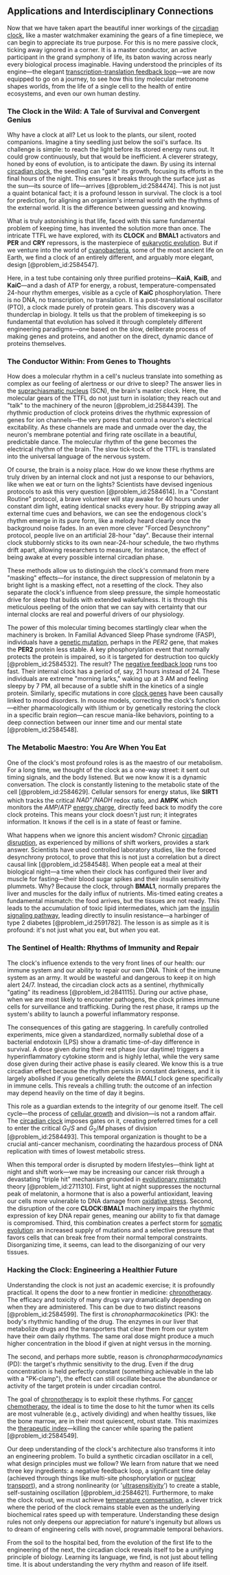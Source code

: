 ## Applications and Interdisciplinary Connections

Now that we have taken apart the beautiful inner workings of the [circadian clock](@article_id:172923), like a master watchmaker examining the gears of a fine timepiece, we can begin to appreciate its true purpose. For this is no mere passive clock, ticking away ignored in a corner. It is a master conductor, an active participant in the grand symphony of life, its baton waving across nearly every biological process imaginable. Having understood the principles of its engine—the elegant [transcription-translation feedback loop](@article_id:152378)—we are now equipped to go on a journey, to see how this tiny molecular metronome shapes worlds, from the life of a single cell to the health of entire ecosystems, and even our own human destiny.

### The Clock in the Wild: A Tale of Survival and Convergent Genius

Why have a clock at all? Let us look to the plants, our silent, rooted companions. Imagine a tiny seedling just below the soil's surface. Its challenge is simple: to reach the light before its stored energy runs out. It could grow continuously, but that would be inefficient. A cleverer strategy, honed by eons of evolution, is to anticipate the dawn. By using its internal [circadian clock](@article_id:172923), the seedling can "gate" its growth, focusing its efforts in the final hours of the night. This ensures it breaks through the surface just as the sun—its source of life—arrives [@problem_id:2584474]. This is not just a quaint botanical fact; it is a profound lesson in survival. The clock is a tool for prediction, for aligning an organism's internal world with the rhythms of the external world. It is the difference between guessing and knowing.

What is truly astonishing is that life, faced with this same fundamental problem of keeping time, has invented the solution more than once. The intricate TTFL we have explored, with its **CLOCK** and **BMAL1** activators and **PER** and **CRY** repressors, is the masterpiece of [eukaryotic evolution](@article_id:147109). But if we venture into the world of [cyanobacteria](@article_id:165235), some of the most ancient life on Earth, we find a clock of an entirely different, and arguably more elegant, design [@problem_id:2584547].

Here, in a test tube containing only three purified proteins—**KaiA**, **KaiB**, and **KaiC**—and a dash of $\text{ATP}$ for energy, a robust, temperature-compensated 24-hour rhythm emerges, visible as a cycle of **KaiC** phosphorylation. There is no DNA, no transcription, no translation. It is a post-translational oscillator (PTO), a clock made purely of protein gears. This discovery was a thunderclap in biology. It tells us that the problem of timekeeping is so fundamental that evolution has solved it through completely different engineering paradigms—one based on the slow, deliberate process of making genes and proteins, and another on the direct, dynamic dance of proteins themselves.

### The Conductor Within: From Genes to Thoughts

How does a molecular rhythm in a cell's nucleus translate into something as complex as our feeling of alertness or our drive to sleep? The answer lies in the [suprachiasmatic nucleus](@article_id:148001) (SCN), the brain's master clock. Here, the molecular gears of the TTFL do not just turn in isolation; they reach out and "talk" to the machinery of the neuron [@problem_id:2584439]. The rhythmic production of clock proteins drives the rhythmic expression of genes for ion channels—the very pores that control a neuron's electrical excitability. As these channels are made and unmade over the day, the neuron's membrane potential and firing rate oscillate in a beautiful, predictable dance. The molecular rhythm of the gene becomes the electrical rhythm of the brain. The slow tick-tock of the TTFL is translated into the universal language of the nervous system.

Of course, the brain is a noisy place. How do we know these rhythms are truly driven by an internal clock and not just a response to our behaviors, like when we eat or turn on the lights? Scientists have devised ingenious protocols to ask this very question [@problem_id:2584614]. In a "Constant Routine" protocol, a brave volunteer will stay awake for 40 hours under constant dim light, eating identical snacks every hour. By stripping away all external time cues and behaviors, we can see the endogenous clock's rhythm emerge in its pure form, like a melody heard clearly once the background noise fades. In an even more clever "Forced Desynchrony" protocol, people live on an artificial 28-hour "day". Because their internal clock stubbornly sticks to its own near-24-hour schedule, the two rhythms drift apart, allowing researchers to measure, for instance, the effect of being awake at every possible internal circadian phase.

These methods allow us to distinguish the clock's command from mere "masking" effects—for instance, the direct suppression of melatonin by a bright light is a masking effect, not a resetting of the clock. They also separate the clock's influence from sleep pressure, the simple homeostatic drive for sleep that builds with extended wakefulness. It is through this meticulous peeling of the onion that we can say with certainty that our internal clocks are real and powerful drivers of our physiology.

The power of this molecular timing becomes startlingly clear when the machinery is broken. In Familial Advanced Sleep Phase syndrome (FASP), individuals have a [genetic mutation](@article_id:165975), perhaps in the *PER2* gene, that makes the **PER2** protein less stable. A key phosphorylation event that normally protects the protein is impaired, so it is targeted for destruction too quickly [@problem_id:2584532]. The result? The [negative feedback loop](@article_id:145447) runs too fast. Their internal clock has a period of, say, 21 hours instead of 24. These individuals are extreme "morning larks," waking up at 3 AM and feeling sleepy by 7 PM, all because of a subtle shift in the kinetics of a single protein. Similarly, specific mutations in core [clock genes](@article_id:172884) have been causally linked to mood disorders. In mouse models, correcting the clock's function—either pharmacologically with lithium or by genetically restoring the clock in a specific brain region—can rescue mania-like behaviors, pointing to a deep connection between our inner time and our mental state [@problem_id:2584548].

### The Metabolic Maestro: You Are When You Eat

One of the clock's most profound roles is as the maestro of our metabolism. For a long time, we thought of the clock as a one-way street: it sent out timing signals, and the body listened. But we now know it is a dynamic conversation. The clock is constantly listening to the metabolic state of the cell [@problem_id:2584629]. Cellular sensors for energy status, like **SIRT1** which tracks the critical $NAD^+/NADH$ redox ratio, and **AMPK** which monitors the $AMP/ATP$ [energy charge](@article_id:147884), directly feed back to modify the core clock proteins. This means your clock doesn't just run; it integrates information. It knows if the cell is in a state of feast or famine.

What happens when we ignore this ancient wisdom? Chronic [circadian disruption](@article_id:179749), as experienced by millions of shift workers, provides a stark answer. Scientists have used controlled laboratory studies, like the forced desynchrony protocol, to prove that this is not just a correlation but a direct causal link [@problem_id:2584548]. When people eat a meal at their biological night—a time when their clock has configured their liver and muscle for fasting—their blood sugar spikes and their insulin sensitivity plummets. Why? Because the clock, through **BMAL1**, normally prepares the liver and muscles for the daily influx of nutrients. Mis-timed eating creates a fundamental mismatch: the food arrives, but the tissues are not ready. This leads to the accumulation of toxic lipid intermediates, which jam the [insulin signaling pathway](@article_id:177861), leading directly to insulin resistance—a harbinger of type 2 diabetes [@problem_id:2591782]. The lesson is as simple as it is profound: it's not just what you eat, but *when* you eat.

### The Sentinel of Health: Rhythms of Immunity and Repair

The clock's influence extends to the very front lines of our health: our immune system and our ability to repair our own DNA. Think of the immune system as an army. It would be wasteful and dangerous to keep it on high alert 24/7. Instead, the circadian clock acts as a sentinel, rhythmically "gating" its readiness [@problem_id:2841115]. During our active phase, when we are most likely to encounter pathogens, the clock primes immune cells for surveillance and trafficking. During the rest phase, it ramps up the system's ability to launch a powerful inflammatory response.

The consequences of this gating are staggering. In carefully controlled experiments, mice given a standardized, normally sublethal dose of a bacterial endotoxin ($\text{LPS}$) show a dramatic time-of-day difference in survival. A dose given during their rest phase (our daytime) triggers a hyperinflammatory cytokine storm and is highly lethal, while the very same dose given during their active phase is easily cleared. We know this is a true circadian effect because the rhythm persists in constant darkness, and it is largely abolished if you genetically delete the *BMAL1* clock gene specifically in immune cells. This reveals a chilling truth: the outcome of an infection may depend heavily on the time of day it begins.

This role as a guardian extends to the integrity of our genome itself. The cell cycle—the process of [cellular growth](@article_id:175140) and division—is not a random affair. The [circadian clock](@article_id:172923) imposes gates on it, creating preferred times for a cell to enter the critical $G_1/S$ and $G_2/M$ phases of division [@problem_id:2584493]. This temporal organization is thought to be a crucial anti-cancer mechanism, coordinating the hazardous process of DNA replication with times of lowest metabolic stress.

When this temporal order is disrupted by modern lifestyles—think light at night and shift work—we may be increasing our cancer risk through a devastating "triple hit" mechanism grounded in [evolutionary mismatch](@article_id:176276) theory [@problem_id:2711310]. First, light at night suppresses the nocturnal peak of melatonin, a hormone that is also a powerful antioxidant, leaving our cells more vulnerable to DNA damage from [oxidative stress](@article_id:148608). Second, the disruption of the core **CLOCK:BMAL1** machinery impairs the rhythmic expression of key DNA repair genes, meaning our ability to fix that damage is compromised. Third, this combination creates a perfect storm for [somatic evolution](@article_id:162617): an increased supply of mutations and a selective pressure that favors cells that can break free from their normal temporal constraints. Disorganizing time, it seems, can lead to the disorganizing of our very tissues.

### Hacking the Clock: Engineering a Healthier Future

Understanding the clock is not just an academic exercise; it is profoundly practical. It opens the door to a new frontier in medicine: [chronotherapy](@article_id:152376). The efficacy and toxicity of many drugs vary dramatically depending on when they are administered. This can be due to two distinct reasons [@problem_id:2584599]. The first is *chronopharmacokinetics* (PK): the body's rhythmic handling of the drug. The enzymes in our liver that metabolize drugs and the transporters that clear them from our system have their own daily rhythms. The same oral dose might produce a much higher concentration in the blood if given at night versus in the morning.

The second, and perhaps more subtle, reason is *chronopharmacodynamics* (PD): the target's rhythmic sensitivity to the drug. Even if the drug concentration is held perfectly constant (something achievable in the lab with a "PK-clamp"), the effect can still oscillate because the abundance or activity of the target protein is under circadian control.

The goal of [chronotherapy](@article_id:152376) is to exploit these rhythms. For [cancer chemotherapy](@article_id:171669), the ideal is to time the dose to hit the tumor when its cells are most vulnerable (e.g., actively dividing) and when healthy tissues, like the bone marrow, are in their most quiescent, robust state. This maximizes the [therapeutic index](@article_id:165647)—killing the cancer while sparing the patient [@problem_id:2584549].

Our deep understanding of the clock's architecture also transforms it into an engineering problem. To build a synthetic circadian oscillator in a cell, what design principles must we follow? We learn from nature that we need three key ingredients: a negative feedback loop, a significant time delay (achieved through things like multi-site phosphorylation or [nuclear transport](@article_id:136991)), and a strong nonlinearity (or '[ultrasensitivity](@article_id:267316)') to create a stable, self-sustaining oscillation [@problem_id:2584621]. Furthermore, to make the clock robust, we must achieve [temperature compensation](@article_id:148374), a clever trick where the period of the clock remains stable even as the underlying biochemical rates speed up with temperature. Understanding these design rules not only deepens our appreciation for nature's ingenuity but allows us to dream of engineering cells with novel, programmable temporal behaviors.

From the soil to the hospital bed, from the evolution of the first life to the engineering of the next, the circadian clock reveals itself to be a unifying principle of biology. Learning its language, we find, is not just about telling time. It is about understanding the very rhythm and reason of life itself.